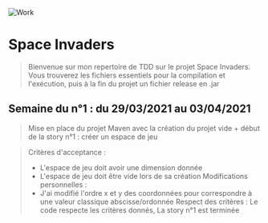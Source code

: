 ![Work](https://img.shields.io/badge/Work%20%3A-in%20progress-blue)

<h1>Space Invaders</h1>

>Bienvenue sur mon repertoire de TDD sur le projet Space Invaders. Vous trouverez les fichiers essentiels pour la compilation et l'exécution, puis à la fin du projet un fichier release en .jar

<h2>Semaine du n°1 : du 29/03/2021 au 03/04/2021</h2>

> Mise en place du projet Maven avec la création du projet vide + début de la story n°1 : créer un espace de jeu

> Critères d'acceptance : 
> - L'espace de jeu doit avoir une dimension donnée 
> - L'espace de jeu doit être vide lors de sa création
> Modifications personnelles :
> - J'ai modifié l'ordre x et y des coordonnées pour correspondre à une valeur classique abscisse/ordonnée
> Respect des critères : 
> Le code respecte les critères donnés, La story n°1 est terminée